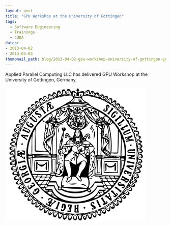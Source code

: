 ```yaml
---
layout: post
title: "GPU Workshop at the University of Gottingen"
tags:
  - Software Engineering
  - Trainings
  - CUDA
dates:
- 2013-04-02
- 2013-04-03
thumbnail_path: blog/2013-04-02-gpu-workshop-university-of-gottingen-germany/university_logo.png
---
```


Applied Parallel Computing LLC has delivered GPU Workshop at the University of Gottingen, Germany.

![alt text](\assets\img\blog\2013-04-02-gpu-workshop-university-of-gottingen-germany\university_logo.png "Logo Title Text 1")
